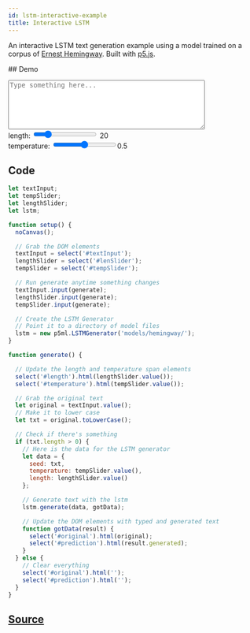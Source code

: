 ```yaml
---
id: lstm-interactive-example
title: Interactive LSTM
---
```


An interactive LSTM text generation example using a model trained on a corpus of [Ernest Hemingway](https://en.wikipedia.org/wiki/Ernest_Hemingway). Built with [p5.js](https://p5js.org/).

## Demo

<div class="example">
  <textarea id="textInput" style="width: 400px; height: 100px;" placeholder="Type something here..."></textarea>
  <br/> length:
  <input id="lenSlider" type="range" min="1" max="100" value="20"> <span id="length">20</span>
  <br/> temperature:
  <input id="tempSlider" type="range" min="0" max="1" step="0.01"><span id="temperature">0.5</span>
  <p id="result">
    <span id="original"></span><span id="prediction"></span>
  </p>
</div>

<script src="assets/scripts/example-lstm-interactive.js"></script>

## Code

```javascript
let textInput;
let tempSlider;
let lengthSlider;
let lstm;

function setup() {
  noCanvas();

  // Grab the DOM elements
  textInput = select('#textInput');
  lengthSlider = select('#lenSlider');
  tempSlider = select('#tempSlider');

  // Run generate anytime something changes
  textInput.input(generate);
  lengthSlider.input(generate);
  tempSlider.input(generate);

  // Create the LSTM Generator
  // Point it to a directory of model files
  lstm = new p5ml.LSTMGenerator('models/hemingway/');
}

function generate() {

  // Update the length and temperature span elements
  select('#length').html(lengthSlider.value());
  select('#temperature').html(tempSlider.value());

  // Grab the original text
  let original = textInput.value();
  // Make it to lower case
  let txt = original.toLowerCase();

  // Check if there's something
  if (txt.length > 0) {
    // Here is the data for the LSTM generator
    let data = {
      seed: txt,
      temperature: tempSlider.value(),
      length: lengthSlider.value()
    };

    // Generate text with the lstm
    lstm.generate(data, gotData);

    // Update the DOM elements with typed and generated text
    function gotData(result) {
      select('#original').html(original);
      select('#prediction').html(result.generated);
    }
  } else {
    // Clear everything
    select('#original').html('');
    select('#prediction').html('');
  }
}

```

## [Source]()

